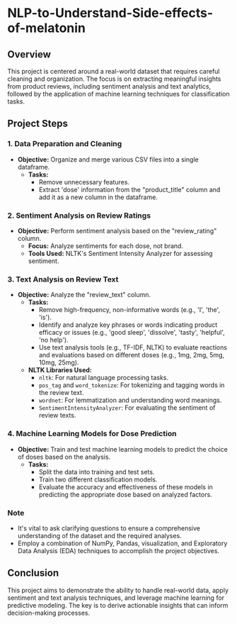 # NLP-to-Understand-Side-effects-of-melatonin


## Overview
This project is centered around a real-world dataset that requires careful cleaning and organization. The focus is on extracting meaningful insights from product reviews, including sentiment analysis and text analytics, followed by the application of machine learning techniques for classification tasks.

## Project Steps

### 1. Data Preparation and Cleaning
- **Objective:** Organize and merge various CSV files into a single dataframe.
  - **Tasks:**
    - Remove unnecessary features.
    - Extract 'dose' information from the "product_title" column and add it as a new column in the dataframe.

### 2. Sentiment Analysis on Review Ratings
- **Objective:** Perform sentiment analysis based on the "review_rating" column.
  - **Focus:** Analyze sentiments for each dose, not brand.
  - **Tools Used:** NLTK's Sentiment Intensity Analyzer for assessing sentiment.

### 3. Text Analysis on Review Text
- **Objective:** Analyze the "review_text" column.
  - **Tasks:**
    - Remove high-frequency, non-informative words (e.g., 'I', 'the', 'is').
    - Identify and analyze key phrases or words indicating product efficacy or issues (e.g., 'good sleep', 'dissolve', 'tasty', 'helpful', 'no help').
    - Use text analysis tools (e.g., TF-IDF, NLTK) to evaluate reactions and evaluations based on different doses (e.g., 1mg, 2mg, 5mg, 10mg, 25mg).
  - **NLTK Libraries Used:**
    - `nltk`: For natural language processing tasks.
    - `pos_tag` and `word_tokenize`: For tokenizing and tagging words in the review text.
    - `wordnet`: For lemmatization and understanding word meanings.
    - `SentimentIntensityAnalyzer`: For evaluating the sentiment of review texts.

### 4. Machine Learning Models for Dose Prediction
- **Objective:** Train and test machine learning models to predict the choice of doses based on the analysis.
  - **Tasks:**
    - Split the data into training and test sets.
    - Train two different classification models.
    - Evaluate the accuracy and effectiveness of these models in predicting the appropriate dose based on analyzed factors.

### Note
- It's vital to ask clarifying questions to ensure a comprehensive understanding of the dataset and the required analyses.
- Employ a combination of NumPy, Pandas, visualization, and Exploratory Data Analysis (EDA) techniques to accomplish the project objectives.

## Conclusion
This project aims to demonstrate the ability to handle real-world data, apply sentiment and text analysis techniques, and leverage machine learning for predictive modeling. The key is to derive actionable insights that can inform decision-making processes.
